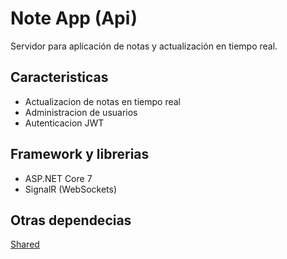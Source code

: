 # Note App (Api)
Servidor para aplicación de notas y actualización en tiempo real.


## Caracteristicas

- Actualizacion de notas en tiempo real
- Administracion de usuarios
- Autenticacion JWT


## Framework y librerias

- ASP.NET Core 7
- SignalR (WebSockets)

## Otras dependecias
[Shared](https://github.com/Estebanespg/NoteAppShared)
